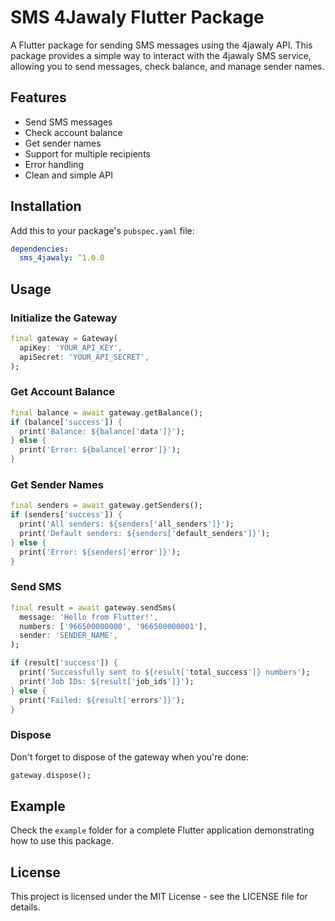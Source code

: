 # SMS 4Jawaly Flutter Package

A Flutter package for sending SMS messages using the 4jawaly API. This package provides a simple way to interact with the 4jawaly SMS service, allowing you to send messages, check balance, and manage sender names.

## Features

- Send SMS messages
- Check account balance
- Get sender names
- Support for multiple recipients
- Error handling
- Clean and simple API

## Installation

Add this to your package's `pubspec.yaml` file:

```yaml
dependencies:
  sms_4jawaly: ^1.0.0
```

## Usage

### Initialize the Gateway

```dart
final gateway = Gateway(
  apiKey: 'YOUR_API_KEY',
  apiSecret: 'YOUR_API_SECRET',
);
```

### Get Account Balance

```dart
final balance = await gateway.getBalance();
if (balance['success']) {
  print('Balance: ${balance['data']}');
} else {
  print('Error: ${balance['error']}');
}
```

### Get Sender Names

```dart
final senders = await gateway.getSenders();
if (senders['success']) {
  print('All senders: ${senders['all_senders']}');
  print('Default senders: ${senders['default_senders']}');
} else {
  print('Error: ${senders['error']}');
}
```

### Send SMS

```dart
final result = await gateway.sendSms(
  message: 'Hello from Flutter!',
  numbers: ['966500000000', '966500000001'],
  sender: 'SENDER_NAME',
);

if (result['success']) {
  print('Successfully sent to ${result['total_success']} numbers');
  print('Job IDs: ${result['job_ids']}');
} else {
  print('Failed: ${result['errors']}');
}
```

### Dispose

Don't forget to dispose of the gateway when you're done:

```dart
gateway.dispose();
```

## Example

Check the `example` folder for a complete Flutter application demonstrating how to use this package.

## License

This project is licensed under the MIT License - see the LICENSE file for details.
